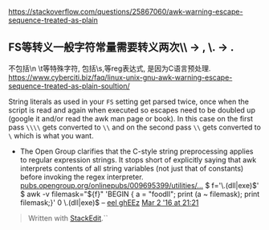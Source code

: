 https://stackoverflow.com/questions/25867060/awk-warning-escape-sequence-treated-as-plain
## FS等转义一般字符常量需要转义两次\\\\ -> \, \\. -> .
不包括\n \t等特殊字符, 包括\\s,等reg表达式, 是因为C语言预处理. 
https://www.cyberciti.biz/faq/linux-unix-gnu-awk-warning-escape-sequence-treated-as-plain-soultion/

String literals as used in your `FS` setting get parsed twice, once when the script is read and again when executed so escapes need to be doubled up (google it and/or read the awk man page or book). In this case on the first pass `\\\\` gets converted to `\\` and on the second pass `\\` gets converted to `\` which is what you want.

-   The Open Group clarifies that the C-style string preprocessing applies to regular expression strings. It stops short of explicitly saying that awk interprets contents of all string variables (not just that of constants) before invoking the regex interpreter.  [pubs.opengroup.org/onlinepubs/009695399/utilities/…](http://pubs.opengroup.org/onlinepubs/009695399/utilities/awk.html#tag_04_06_13_04)  $ f='\\.(dll|exe)$' $ awk -v filemask="${f}" 'BEGIN { a = "foodll"; print (a ~ filemask); print filemask;}' 0 \.(dll|exe)$  – [eel ghEEz](https://stackoverflow.com/users/80772/eel-gheez "774 reputation")  [Mar 2 '16 at 21:21](https://stackoverflow.com/questions/25867060/awk-warning-escape-sequence-treated-as-plain#comment59189989_25867768)
> Written with [StackEdit](https://stackedit.io/).``
<!--stackedit_data:
eyJoaXN0b3J5IjpbMzc4OTE1NTA4XX0=
-->